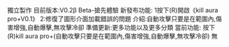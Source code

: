 獨立製作
目前版本:V0.2β
Beta-搶先體驗
新發布功能:
1按下(R)開啟《kill aura pro+V0.1》
2:修復了圖形介面加載錯誤的問題
介紹:自動攻擊只要是在範圍內,傷害增強,自動爆擊,無攻擊冷卻
準備更新:更多功能以及更多分類
當前功能:
按下(R)kill aura pro+(自動攻擊只要是在範圍內,傷害增強,自動爆擊,無攻擊冷卻)
無
